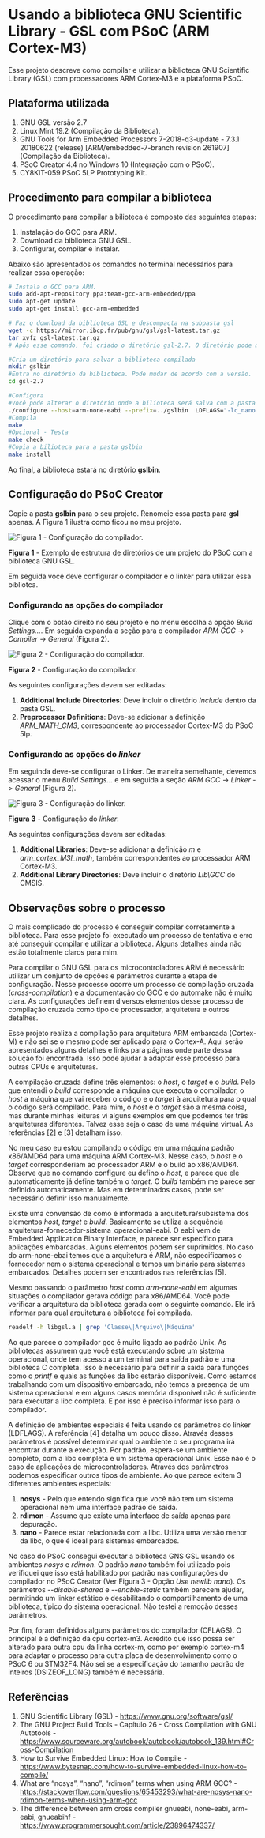 # Usando a biblioteca GNU Scientific Library - GSL com PSoC (ARM Cortex-M3)

Esse projeto descreve como compilar e utilizar a biblioteca GNU Scientific Library (GSL) com processadores ARM Cortex-M3 e a plataforma PSoC.

## Plataforma utilizada

1. GNU GSL versão 2.7
2. Linux Mint 19.2 (Compilação da Biblioteca).
3. GNU Tools for Arm Embedded Processors 7-2018-q3-update -  7.3.1 20180622 (release) [ARM/embedded-7-branch revision 261907] (Compilação da Biblioteca).
4. PSoC Creator 4.4 no Windows 10 (Integração com o PSoC).
5. CY8KIT-059 PSoC 5LP Prototyping Kit.

## Procedimento para compilar a biblioteca

O procedimento para compilar a bilioteca é composto das seguintes etapas:

1. Instalação do GCC para ARM.
2. Download da biblioteca GNU GSL.
3. Configurar, compilar e instalar.

Abaixo são apresentados os comandos no terminal necessários para realizar essa operação:

```sh
# Instala o GCC para ARM.
sudo add-apt-repository ppa:team-gcc-arm-embedded/ppa
sudo apt-get update
sudo apt-get install gcc-arm-embedded

# Faz o download da biblioteca GSL e descompacta na subpasta gsl
wget -c https://mirror.ibcp.fr/pub/gnu/gsl/gsl-latest.tar.gz
tar xvfz gsl-latest.tar.gz
# Após esse comando, foi criado o diretório gsl-2.7. O diretório pode mudar de acordo com a versão.

#Cria um diretório para salvar a biblioteca compilada
mkdir gslbin
#Entra no diretório da biblioteca. Pode mudar de acordo com a versão.
cd gsl-2.7

#Configura
#Você pode alterar o diretório onde a bilioteca será salva com a pasta definida no argumento --prefix
./configure --host=arm-none-eabi --prefix=../gslbin  LDFLAGS="-lc_nano -lnosys -specs=nosys.specs" --disable-shared --enable-static  CFLAGS="-mcpu=cortex-m3 -DSIZEOF_LONG=4 -DSIZEOF_LONG_LONG=8"
#Compila
make
#Opcional - Testa
make check
#Copia a bilioteca para a pasta gslbin
make install
```

Ao final, a biblioteca estará no diretório **gslbin**.

## Configuração do PSoC Creator

Copie a pasta **gslbin** para o seu projeto. Renomeie essa pasta para **gsl** apenas. A Figura 1 ilustra como ficou no meu projeto.

![Figura 1 - Configuração do compilador.](folderexample.jpg "Exemplo de estrutura de diretórios de um projeto do PSoC com a biblioteca GNU GSL.")

**Figura 1** - Exemplo de estrutura de diretórios de um projeto do PSoC com a biblioteca GNU GSL.

Em seguida você deve configurar o compilador e o linker para utilizar essa bibliotca. 

### Configurando as opções do compilador

Clique com o botão direito no seu projeto e no menu escolha a opção *Build Settings...*. Em seguida expanda a seção para o compilador *ARM GCC* -> *Compiler* -> *General* (Figura 2).

![Figura 2 - Configuração do compilador.](compilersettings.png "Figura 2 - Configuração do compilador.")

**Figura 2** - Configuração do compilador.

As seguintes configurações devem ser editadas:

1. **Additional Include Directories**: Deve incluir o diretório *Include* dentro da pasta GSL.
2. **Preprocessor Definitions**: Deve-se adicionar a definição *ARM_MATH_CM3*, correspondente ao processador Cortex-M3 do PSoC 5lp.

### Configurando as opções do *linker*

Em seguinda deve-se configurar o Linker. De maneira semelhante, devemos acessar o menu *Build Settings...* e em seguida a seção *ARM GCC* -> *Linker* -> *General* (Figura 2).

![Figura 3 - Configuração do linker.](linkersettings.png "Figura 3 - Configuração do linker.")

**Figura 3** - Configuração do *linker*.

As seguintes configurações devem ser editadas:

1. **Additional Libraries**: Deve-se adicionar a definição *m* e *arm_cortex_M3l_math*, também correspondentes ao processador ARM Cortex-M3.
2. **Additional Library Directories**: Deve incluir o diretório *Lib\GCC* do CMSIS.

## Observações sobre o processo

O mais complicado do processo é conseguir compilar corretamente a biblioteca. Para esse projeto foi executado um processo de tentativa e erro até conseguir compilar e utilizar a biblioteca. Alguns detalhes ainda não estão totalmente claros para mim.

Para compilar o GNU GSL para os microcontroladores ARM é necessário utilizar um conjunto de opções e parâmetros durante a etapa de configuração. Nesse processo ocorre um processo de compilação cruzada (*cross-compilation*) e a documentação do GCC e do automake não é muito clara. As configurações definem diversos elementos desse processo de compilação cruzada como tipo de processador, arquitetura e outros detalhes.

Esse projeto realiza a compilação para arquitetura ARM embarcada (Cortex-M) e não sei se o mesmo pode ser aplicado para o Cortex-A. Aqui serão apresentados alguns detalhes e links para páginas onde parte dessa solução foi encontrada. Isso pode ajudar a adaptar esse processo para outras CPUs e arquiteturas.

A compilação cruzada define três elementos: o *host*, o *target* e o *build*. Pelo que entendi o *build* corresponde a máquina que executa o compilador, o *host* a máquina que vai receber o código e o *target* à arquitetura para o qual o código será compilado. Para mim, o *host* e o *target* são a mesma coisa, mas durante minhas leituras vi alguns exemplos em que podemos ter três arquiteturas diferentes. Talvez esse seja o caso de uma máquina virtual. As referências [2] e [3] detalham isso.

No meu caso eu estou compilando o código em uma máquina padrão x86/AMD64 para uma máquina ARM Cortex-M3. Nesse caso, o *host* e o *target* corresponderiam ao processador ARM e o build ao x86/AMD64. Observe que no comando configure eu defino o *host*, e parece que ele automaticamente já define também o *target*. O *build* também me parece ser definido automaticamente. Mas em determinados casos, pode ser necessário definir isso manualmente.

Existe uma convensão de como é informada a arquitetura/subsistema dos elementos *host*, *target* e *build*. Basicamente se utiliza a sequência arquitetura-fornecedor-sistema_operacional-eabi. O eabi vem de Embedded Application Binary Interface, e parece ser específico para aplicações embarcadas. Alguns elementos podem ser suprimidos. No caso do arm-none-ebai temos que a arquitetura é ARM, não especificamos o fornecedor nem o sistema operacional e temos um binário para sistemas embarcados. Detalhes podem ser encontrados nas referências [5].

Mesmo passando o parâmetro *host* como *arm-none-eabi* em algumas situações o compilador gerava código para x86/AMD64. Você pode verificar a arquitetura da biblioteca gerada com o seguinte comando. Ele irá informar para qual arquitetura a biblioteca foi compilada.

```sh
readelf -h libgsl.a | grep 'Classe\|Arquivo\|Máquina' 
```

Ao que parece o compilador gcc é muito ligado ao padrão Unix. As bibliotecas assumem que você está executando sobre um sistema operacional, onde tem acesso a um terminal para saída padrão e uma biblioteca C completa. Isso é necessário para definir a saída para funções como o *printf* e quais as funções da libc estarão disponíveis. Como estamos trabalhando com um dispositivo embarcado, não temos a presença de um sistema operacional e em alguns casos memória disponível não é suficiente para executar a libc completa. E por isso é preciso informar isso para o compilador.

A definição de ambientes especiais é feita usando os parâmetros do linker (LDFLAGS). A referência [4] detalha um pouco disso. Através desses parâmetros é possível determinar qual o ambiente o seu programa irá encontrar durante a execução. Por padrão, espera-se um ambiente completo, com a libc completa e um sistema operacional Unix. Esse não é o caso de aplicações de microcontroladores. Através dos parâmetros podemos especificar outros tipos de ambiente. Ao que parece exitem 3 diferentes ambientes especiais:

1. **nosys** - Pelo que entendo significa que você não tem um sistema operacional nem uma interface padrão de saída.
2. **rdimon** - Assume que existe uma interface de saída apenas para depuração.
3. **nano** - Parece estar relacionada com a libc. Utiliza uma versão menor da libc, o que é ideal para sistemas embarcados.

No caso do PSoC consegui executar a biblioteca GNS GSL usando os ambientes *nosys* e *rdimon*. O padrão *nano* também foi utilizado pois verifiquei que isso está habilitado por padrão nas configurações do compilador no PSoC Creator (Ver Figura 3 - Opção *Use newlib nano*). Os parâmetros *--disable-shared* e *--enable-static* também parecem ajudar, permitindo um linker estático e desabilitando o compartilhamento de uma biblioteca, típico do sistema operacional. Não testei a remoção desses parâmetros.

Por fim, foram definidos alguns parâmetros do compilador (CFLAGS). O principal é a definição da cpu cortex-m3. Acredito que isso possa ser alterado para outra cpu da linha cortex-m, como por exemplo cortex-m4 para adaptar o processo para outra placa de desenvolvimento como o PSoC 6 ou STM32F4. Não sei se a especificação do tamanho padrão de inteiros (DSIZEOF_LONG) também é necessária.

## Referências

1. GNU Scientific Library (GSL) - https://www.gnu.org/software/gsl/
2. The GNU Project Build Tools - Capítulo 26 - Cross Compilation with GNU Autotools - https://www.sourceware.org/autobook/autobook/autobook_139.html#Cross-Compilation
3. How to Survive Embedded Linux: How to Compile - https://www.bytesnap.com/how-to-survive-embedded-linux-how-to-compile/
4. What are “nosys”, “nano”, “rdimon” terms when using ARM GCC? - https://stackoverflow.com/questions/65453293/what-are-nosys-nano-rdimon-terms-when-using-arm-gcc
5. The difference between arm cross compiler gnueabi, none-eabi, arm-eabi, gnueabihf - https://www.programmersought.com/article/23896474337/
